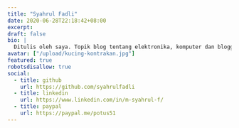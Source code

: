 ```yaml
---
title: "Syahrul Fadli"
date: 2020-06-28T22:18:42+08:00
excerpt:
draft: false
bio: |
  Ditulis oleh saya. Topik blog tentang elektronika, komputer dan blogging.
avatar: ["/upload/kucing-kontrakan.jpg"]
featured: true
robotsdisallow: true
social:
  - title: github
    url: https://github.com/syahrulfadli
  - title: linkedin
    url: https://www.linkedin.com/in/m-syahrul-f/
  - title: paypal
    url: https://paypal.me/potus51
---
```

